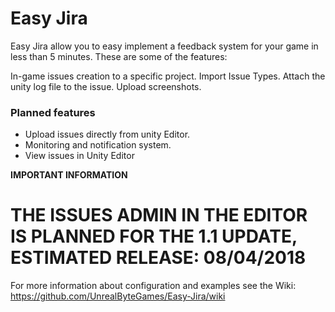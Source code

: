 # Easy Jira

Easy Jira allow you to easy implement a feedback system for your game in less than 5 minutes. These are some of the features:

In-game issues creation to a specific project. Import Issue Types. Attach the unity log file to the issue. Upload screenshots.

### Planned features

  - Upload issues directly from unity Editor.
  - Monitoring and notification system.
  - View issues in Unity Editor

**IMPORTANT INFORMATION**
# **THE ISSUES ADMIN IN THE EDITOR IS PLANNED FOR THE 1.1 UPDATE, ESTIMATED RELEASE: 08/04/2018**

For more information about configuration and examples see the Wiki: https://github.com/UnrealByteGames/Easy-Jira/wiki
